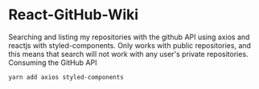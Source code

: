 # React-GitHub-Wiki

Searching and listing my repositories with the github API using axios and reactjs with styled-components. Only works with public repositories, and this means that search will not work with any user's private repositories. Consuming the GitHub API

```
yarn add axios styled-components
```
